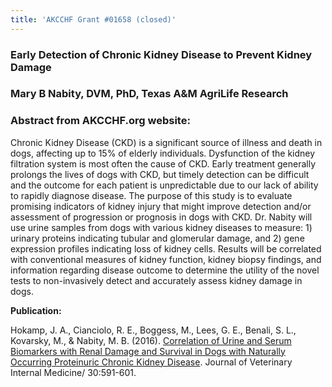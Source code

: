 ```yaml
---
title: 'AKCCHF Grant #01658 (closed)'
---
```

### Early Detection of Chronic Kidney Disease to Prevent Kidney Damage

### Mary B Nabity, DVM, PhD, Texas A&M AgriLife Research

### Abstract from AKCCHF.org website:

Chronic Kidney Disease (CKD) is a significant source of illness and death in dogs, affecting up to 15% of elderly individuals. Dysfunction of the kidney filtration system is most often the cause of CKD. Early treatment generally prolongs the lives of dogs with CKD, but timely detection can be difficult and the outcome for each patient is unpredictable due to our lack of ability to rapidly diagnose disease. The purpose of this study is to evaluate promising indicators of kidney injury that might improve detection and/or assessment of progression or prognosis in dogs with CKD. Dr. Nabity will use urine samples from dogs with various kidney diseases to measure: 1) urinary proteins indicating tubular and glomerular damage, and 2) gene expression profiles indicating loss of kidney cells. Results will be correlated with conventional measures of kidney function, kidney biopsy findings, and information regarding disease outcome to determine the utility of the novel tests to non-invasively detect and accurately assess kidney damage in dogs.

**Publication:**

Hokamp, J. A., Cianciolo, R. E., Boggess, M., Lees, G. E., Benali, S. L., Kovarsky, M., & Nabity, M. B. (2016). [Correlation of Urine and Serum Biomarkers with Renal Damage and Survival in Dogs with Naturally Occurring Proteinuric Chronic Kidney Disease](https://onlinelibrary.wiley.com/doi/epdf/10.1111/jvim.13832). Journal of Veterinary Internal Medicine/ 30:591-601.
